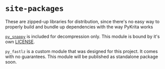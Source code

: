 # `site-packages`

These are zipped-up libraries for distribution, since there's no easy way to properly build and bundle up dependencies with the way PyKrita works

[`py_snappy`](https://github.com/ethereum/py-snappy) is included for decompression only. This module is bound by it's own [LICENSE](https://github.com/ethereum/py-snappy/blob/master/LICENSE).

`py_fastlz` is a custom module that was designed for this project. It comes with no guarantees. This module will be published as standalone package soon.
